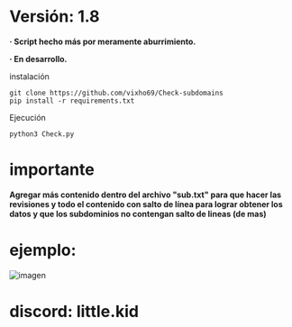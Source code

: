 # Versión: 1.8

**· Script hecho más por meramente aburrimiento.**

**· En desarrollo.**

instalación
```
git clone https://github.com/vixho69/Check-subdomains
pip install -r requirements.txt
```
Ejecución
```
python3 Check.py
```
# importante
**Agregar más contenido dentro del archivo "sub.txt" para que hacer las revisiones y todo el contenido con salto de línea para lograr obtener los datos y que los subdominios no contengan salto de lineas (de mas)**

# ejemplo:

![imagen](https://github.com/vixho69/Check-subdomains/assets/133933012/cd71c64c-c93d-4029-ae10-2d236fe2b4ae)


# discord: little.kid
